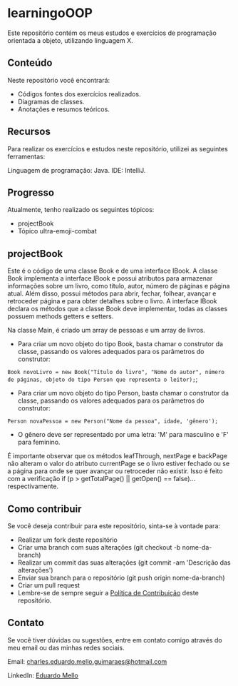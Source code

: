 # learningoOOP
Este repositório contém os meus estudos e exercícios de programação orientada a objeto, utilizando linguagem X.

## Conteúdo
Neste repositório você encontrará:

- Códigos fontes dos exercícios realizados.
- Diagramas de classes.
- Anotações e resumos teóricos.

## Recursos
Para realizar os exercícios e estudos neste repositório, utilizei as seguintes ferramentas:

Linguagem de programação: Java.
IDE: IntelliJ.

## Progresso
Atualmente, tenho realizado os seguintes tópicos:

- projectBook
- Tópico ultra-emoji-combat

##  projectBook

Este é o código de uma classe Book e de uma interface IBook. A classe Book implementa a interface IBook e possui atributos para armazenar informações sobre um livro, como título, autor, número de páginas e página atual. Além disso, possui métodos para abrir, fechar, folhear, avançar e retroceder página e para obter detalhes sobre o livro. A interface IBook declara os métodos que a classe Book deve implementar, todas as classes possuem methods getters e setters.

Na classe Main, é criado um array de pessoas e um array de livros. 

- Para criar um novo objeto do tipo Book, basta chamar o construtor da classe, passando os valores adequados para os parâmetros do construtor:

```Book novoLivro = new Book("Título do livro", "Nome do autor", número de páginas, objeto do tipo Person que representa o leitor);```;

- Para criar um novo objeto do tipo Person, basta chamar o construtor da classe, passando os valores adequados para os parâmetros do construtor:

```Person novaPessoa = new Person("Nome da pessoa", idade, 'gênero');```
- O gênero deve ser representado por uma letra: 'M' para masculino e 'F' para feminino.

É importante observar que os métodos leafThrough, nextPage e backPage não alteram o valor do atributo currentPage se o livro estiver fechado ou se a página para onde se quer avançar ou retroceder não existir. Isso é feito com a verificação if (p > getTotalPage() || getOpen() == false)... respectivamente.

## Como contribuir
Se você deseja contribuir para este repositório, sinta-se à vontade para:

- Realizar um fork deste repositório
- Criar uma branch com suas alterações (git checkout -b nome-da-branch)
- Realizar um commit das suas alterações (git commit -am 'Descrição das alterações')
- Enviar sua branch para o repositório (git push origin nome-da-branch)
- Criar um pull request
- Lembre-se de sempre seguir a [Política de Contribuição](https://docs.spongepowered.org/stable/pt/contributing/guidelines.html) deste repositório.

## Contato
Se você tiver dúvidas ou sugestões, entre em contato comigo através do meu email ou das minhas redes sociais.

Email: charles.eduardo.mello.guimaraes@hotmail.com

LinkedIn: [Eduardo Mello](linkedin.com/in/eduardomg12/)
